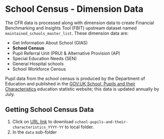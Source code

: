 # School Census - Dimension Data

The CFR data is processed along with dimension data to create Financial Benchmarking and Insights Tool (FBIT) upstream dataset named `maintained_schools_master_list`. These dimension data are:

- Get Information About School (GIAS)
- **School Census**
- Pupil Referral Unit (PRU) & Alternative Provision (AP)
- Special Education Needs (SEN)
- General Hospital schools
- School Workforce Census

Pupil data from the school census is produced by the Department of Education and published in the [GOV.UK School, Pupils and their Characteristics](https://explore-education-statistics.service.gov.uk/find-statistics/school-pupils-and-their-characteristics.) education statistic website; this data is updated annually by July.

## Getting School Census Data

1. Click on [URL link](https://content.explore-education-statistics.service.gov.uk/api/releases/e16d24b0-e813-4510-aa21-a6200dffaa97/files?fromPage=ReleaseUsefulInfo) to download `school-pupils-and-their-characteristics_YYYY-YY` to local folder.
2. In the `data` sub-folder
